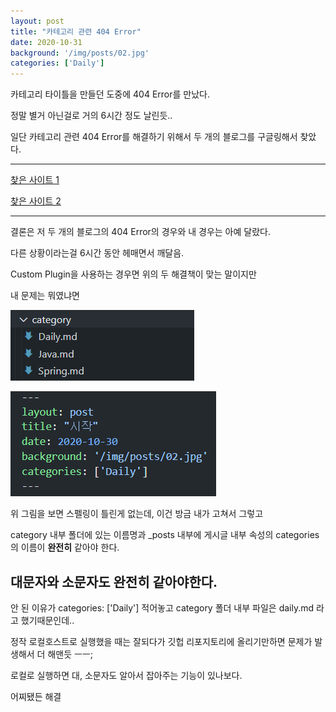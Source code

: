 ```yaml
---
layout: post
title: "카테고리 관련 404 Error"
date: 2020-10-31
background: '/img/posts/02.jpg'
categories: ['Daily']
---
```




카테고리 타이틀을 만들던 도중에 404 Error를 만났다.

정말 별거 아닌걸로 거의 6시간 정도 날린듯..



일단 카테고리 관련 404 Error를 해결하기 위해서 두 개의 블로그를 구글링해서 찾았다.

***
<a href="https://iamheesoo.github.io/blog/gitblog-sol-jekyll" target="_blink">찾은 사이트 1</a>

<a href="https://rainsound-k.github.io/jekyll-blog/2018/05/02/apply-custom-plugin.html" target="_blink">찾은 사이트 2</a>

***


결론은 저 두 개의 블로그의 404 Error의 경우와 내 경우는 아예 달랐다.

다른 상황이라는걸 6시간 동안 헤매면서 깨달음.


Custom Plugin을 사용하는 경우면 위의 두 해결책이 맞는 말이지만

내 문제는 뭐였냐면

![mistake1](/img/posts/mis1.PNG)

![mistake2](/img/posts/mis2.PNG)


위 그림을 보면 스펠링이 틀린게 없는데, 이건 방금 내가 고쳐서 그렇고

category 내부 폴더에 있는 이름명과 _posts 내부에 게시글 내부 속성의 categories의 이름이 __완전히__ 같아야 한다.

## 대문자와 소문자도 완전히 같아야한다. ##


안 된 이유가 categories: ['Daily'] 적어놓고 category 폴더 내부 파일은 daily.md 라고 했기때문인데..

정작 로컬호스트로 실행했을 
때는 잘되다가 깃헙 리포지토리에 올리기만하면 문제가 발생해서 더 
해맨듯 ㅡㅡ;

로컬로 실행하면 대, 소문자도 알아서 잡아주는 기능이 있나보다.

어찌됐든 해결

